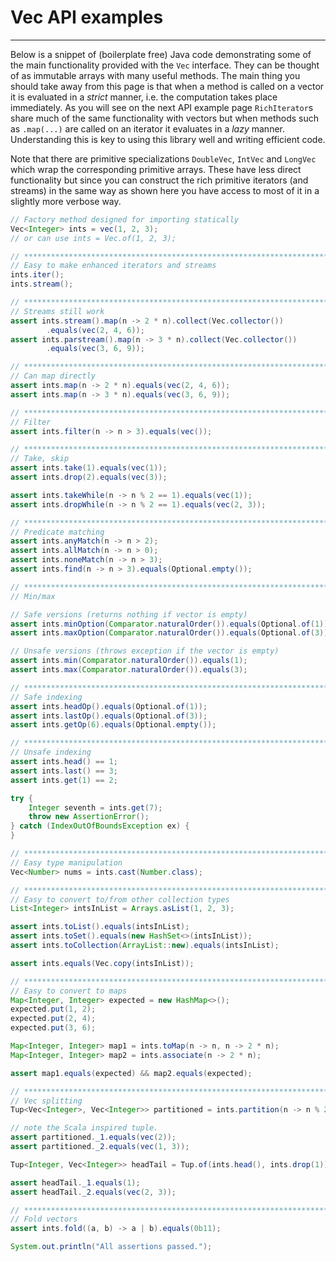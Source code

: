 # Vec API examples
---
Below is a snippet of (boilerplate free) Java code demonstrating some of the main functionality provided with the `Vec` interface. They can be thought of as immutable arrays with many useful methods. The main thing you should take away from this page is that when a method is called on a vector it is evaluated in a *strict* manner, i.e. the computation takes place immediately. As you will see on the next API example page `RichIterator`s share much of the same functionality with vectors but when methods such as `.map(...)` are called on an iterator it evaluates in a *lazy* manner. Understanding this is key to using this library well and writing efficient code.

Note that there are primitive specializations `DoubleVec`, `IntVec` and `LongVec` which wrap the corresponding primitive arrays. These have less direct functionality but since you can construct the rich primitive iterators (and streams) in the same way as shown here you have access to most of it in a slightly more verbose way.

```java
// Factory method designed for importing statically
Vec<Integer> ints = vec(1, 2, 3);
// or can use ints = Vec.of(1, 2, 3);

// *****************************************************************************************
// Easy to make enhanced iterators and streams
ints.iter();
ints.stream();

// *****************************************************************************************
// Streams still work
assert ints.stream().map(n -> 2 * n).collect(Vec.collector())
		.equals(vec(2, 4, 6));
assert ints.parstream().map(n -> 3 * n).collect(Vec.collector())
		.equals(vec(3, 6, 9));

// *****************************************************************************************
// Can map directly
assert ints.map(n -> 2 * n).equals(vec(2, 4, 6));
assert ints.map(n -> 3 * n).equals(vec(3, 6, 9));

// *****************************************************************************************
// Filter
assert ints.filter(n -> n > 3).equals(vec());

// *****************************************************************************************
// Take, skip
assert ints.take(1).equals(vec(1));
assert ints.drop(2).equals(vec(3));

assert ints.takeWhile(n -> n % 2 == 1).equals(vec(1));
assert ints.dropWhile(n -> n % 2 == 1).equals(vec(2, 3));

// *****************************************************************************************
// Predicate matching
assert ints.anyMatch(n -> n > 2);
assert ints.allMatch(n -> n > 0);
assert ints.noneMatch(n -> n > 3);
assert ints.find(n -> n > 3).equals(Optional.empty());

// *****************************************************************************************
// Min/max

// Safe versions (returns nothing if vector is empty)
assert ints.minOption(Comparator.naturalOrder()).equals(Optional.of(1));
assert ints.maxOption(Comparator.naturalOrder()).equals(Optional.of(3));

// Unsafe versions (throws exception if the vector is empty)
assert ints.min(Comparator.naturalOrder()).equals(1);
assert ints.max(Comparator.naturalOrder()).equals(3);

// *****************************************************************************************
// Safe indexing
assert ints.headOp().equals(Optional.of(1));
assert ints.lastOp().equals(Optional.of(3));
assert ints.getOp(6).equals(Optional.empty());

// *****************************************************************************************
// Unsafe indexing
assert ints.head() == 1;
assert ints.last() == 3;
assert ints.get(1) == 2;

try {
	Integer seventh = ints.get(7);
	throw new AssertionError();
} catch (IndexOutOfBoundsException ex) {
}

// *****************************************************************************************
// Easy type manipulation
Vec<Number> nums = ints.cast(Number.class);

// *****************************************************************************************
// Easy to convert to/from other collection types
List<Integer> intsInList = Arrays.asList(1, 2, 3);

assert ints.toList().equals(intsInList);
assert ints.toSet().equals(new HashSet<>(intsInList));
assert ints.toCollection(ArrayList::new).equals(intsInList);

assert ints.equals(Vec.copy(intsInList));

// *****************************************************************************************
// Easy to convert to maps
Map<Integer, Integer> expected = new HashMap<>();
expected.put(1, 2);
expected.put(2, 4);
expected.put(3, 6);

Map<Integer, Integer> map1 = ints.toMap(n -> n, n -> 2 * n);
Map<Integer, Integer> map2 = ints.associate(n -> 2 * n);

assert map1.equals(expected) && map2.equals(expected);

// *****************************************************************************************
// Vec splitting
Tup<Vec<Integer>, Vec<Integer>> partitioned = ints.partition(n -> n % 2 == 0);

// note the Scala inspired tuple.
assert partitioned._1.equals(vec(2));
assert partitioned._2.equals(vec(1, 3));

Tup<Integer, Vec<Integer>> headTail = Tup.of(ints.head(), ints.drop(1));

assert headTail._1.equals(1);
assert headTail._2.equals(vec(2, 3));

// *****************************************************************************************
// Fold vectors
assert ints.fold((a, b) -> a | b).equals(0b11);

System.out.println("All assertions passed.");
```